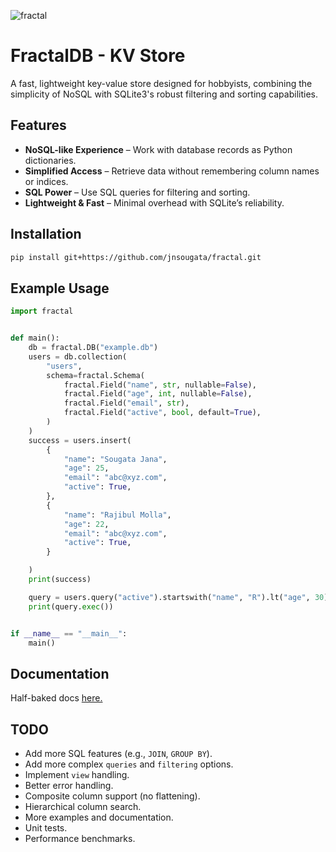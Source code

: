 ![fractal](https://github.com/user-attachments/assets/2048c2df-7f48-4ecf-b469-4ad5ee46e91f)

# FractalDB - KV Store
A fast, lightweight key-value store designed for hobbyists, combining the simplicity of NoSQL with SQLite3's robust filtering and sorting capabilities.
## Features
- **NoSQL-like Experience** – Work with database records as Python dictionaries.
- **Simplified Access** – Retrieve data without remembering column names or indices.
- **SQL Power** – Use SQL queries for filtering and sorting.
- **Lightweight & Fast** – Minimal overhead with SQLite’s reliability.

## Installation
```sh
pip install git+https://github.com/jnsougata/fractal.git
```

## Example Usage

```python
import fractal


def main():
    db = fractal.DB("example.db")
    users = db.collection(
        "users",
        schema=fractal.Schema(
            fractal.Field("name", str, nullable=False),
            fractal.Field("age", int, nullable=False),
            fractal.Field("email", str),
            fractal.Field("active", bool, default=True),
        )
    )
    success = users.insert(
        {
            "name": "Sougata Jana",
            "age": 25,
            "email": "abc@xyz.com",
            "active": True,
        },
        {
            "name": "Rajibul Molla",
            "age": 22,
            "email": "abc@xyz.com",
            "active": True,
        }

    )
    print(success)

    query = users.query("active").startswith("name", "R").lt("age", 30)
    print(query.exec())


if __name__ == "__main__":
    main()
```

## Documentation
Half-baked docs [here.](https://fractal.readthedocs.io/en/latest/)

## TODO
- Add more SQL features (e.g., `JOIN`, `GROUP BY`).
- Add more complex `queries` and `filtering` options.
- Implement `view` handling.
- Better error handling.
- Composite column support (no flattening).
- Hierarchical column search.
- More examples and documentation.
- Unit tests.
- Performance benchmarks.
